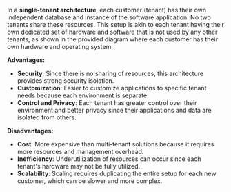 In a **single-tenant architecture**, each customer (tenant) has their own independent database and instance of the software application. No two tenants share these resources. This setup is akin to each tenant having their own dedicated set of hardware and software that is not used by any other tenants, as shown in the provided diagram where each customer has their own hardware and operating system.

**Advantages:**

- **Security**: Since there is no sharing of resources, this architecture provides strong security isolation.
- **Customization**: Easier to customize applications to specific tenant needs because each environment is separate.
- **Control and Privacy**: Each tenant has greater control over their environment and better privacy since their applications and data are isolated from others.

**Disadvantages:**

- **Cost**: More expensive than multi-tenant solutions because it requires more resources and management overhead.
- **Inefficiency**: Underutilization of resources can occur since each tenant's hardware may not be fully utilized.
- **Scalability**: Scaling requires duplicating the entire setup for each new customer, which can be slower and more complex.